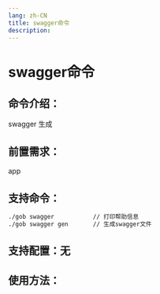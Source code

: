 ```yaml
---
lang: zh-CN
title: swagger命令
description:
---
```

# swagger命令

## 命令介绍：
swagger 生成
## 前置需求：
app
## 支持命令：
```sh
./gob swagger  			// 打印帮助信息
./gob swagger gen  		// 生成swagger文件
```
## 支持配置：无

## 使用方法：

